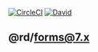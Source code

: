 [![CircleCI](https://circleci.com/gh/rentdynamics/ng-forms/tree/master.svg?style=shield)](https://circleci.com/gh/rentdynamics/ng-forms/tree/master)
[![David](https://img.shields.io/david/rentdynamics/ng-forms.svg)](https://github.com/rentdynamics/ng-forms)

## @rd/forms@7.x
